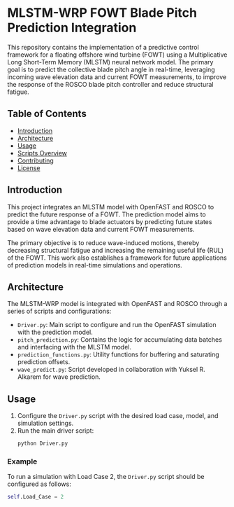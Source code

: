# MLSTM-WRP FOWT Blade Pitch Prediction Integration

This repository contains the implementation of a predictive control framework for a floating offshore wind turbine (FOWT) using a Multiplicative Long Short-Term Memory (MLSTM) neural network model. The primary goal is to predict the collective blade pitch angle in real-time, leveraging incoming wave elevation data and current FOWT measurements, to improve the response of the ROSCO blade pitch controller and reduce structural fatigue.

## Table of Contents
- [Introduction](#introduction)
- [Architecture](#architecture)
- [Usage](#usage)
- [Scripts Overview](#scripts-overview)
- [Contributing](#contributing)
- [License](#license)

## Introduction

This project integrates an MLSTM model with OpenFAST and ROSCO to predict the future response of a FOWT. The prediction model aims to provide a time advantage to blade actuators by predicting future states based on wave elevation data and current FOWT measurements.

The primary objective is to reduce wave-induced motions, thereby decreasing structural fatigue and increasing the remaining useful life (RUL) of the FOWT. This work also establishes a framework for future applications of prediction models in real-time simulations and operations.

## Architecture

The MLSTM-WRP model is integrated with OpenFAST and ROSCO through a series of scripts and configurations:
- `Driver.py`: Main script to configure and run the OpenFAST simulation with the prediction model.
- `pitch_prediction.py`: Contains the logic for accumulating data batches and interfacing with the MLSTM model.
- `prediction_functions.py`: Utility functions for buffering and saturating prediction offsets.
- `wave_predict.py`: Script developed in collaboration with Yuksel R. Alkarem for wave prediction.

## Usage

1. Configure the `Driver.py` script with the desired load case, model, and simulation settings.
2. Run the main driver script:
    ```bash
    python Driver.py
    ```

### Example
To run a simulation with Load Case 2, the `Driver.py` script should be configured as follows:
```python
self.Load_Case = 2
